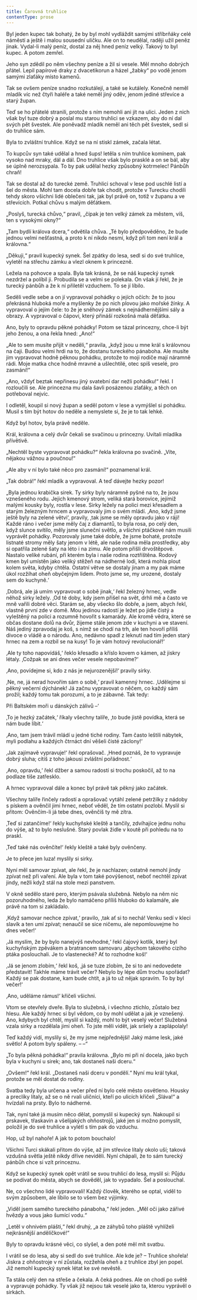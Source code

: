 ```yaml
---
title: Čarovná truhlice
contentType: prose
---
```


<section>

Byl jeden kupec tak bohatý, že by byl mohl vydláždit samými stříbrňáky celé náměstí a ještě i malou sousední uličku. Ale on to neudělal, raději užil peněz jinak. Vydal-li malý peníz, dostal za něj hned peníz velký. Takový to byl kupec. A potom zemřel.

Jeho syn zdědil po něm všechny peníze a žil si vesele. Měl mnoho dobrých přátel. Lepil papírové draky z dvacetikorun a házel „žabky“ po vodě jenom samými zlaťáky místo kamenů.

Tak se ovšem peníze snadno rozkutálejí, a také se kutálely. Konečně neměl mladík víc než čtyři haléře a také neměl jiný oděv, jenom jediné střevíce a starý župan.

Teď se ho přátelé stranili, protože s ním nemohli ani jít na ulici. Jeden z nich však byl tuze dobrý a poslal mu starou truhlici se vzkazem, aby do ní dal svých pět švestek. Ale poněvadž mladík neměl ani těch pět švestek, sedl si do truhlice sám.

Byla to zvláštní truhlice. Když se na ní stiskl zámek, začala létat.

To kupcův syn také udělal a hned šups! letěla s ním truhlice komínem, pak vysoko nad mraky, dál a dál. Dno truhlice však bylo prasklé a on se bál, aby se úplně nerozsypala. To by pak udělal hezky způsobný kotrmelec! Pánbůh chraň!

Tak se dostal až do turecké země. Truhlici schoval v lese pod uschlé listí a šel do města. Mohl tam docela dobře tak chodit, protože v Turecku chodili tehdy skoro všichni lidé oblečeni tak, jak byl právě on, totiž v županu a ve střevících. Potkal chůvu s malým děťátkem.

„Poslyš, turecká chůvo,“ pravil, „čípak je ten velký zámek za městem, víš, ten s vysokými okny?“

„Tam bydlí králova dcera,“ odvětila chůva. „Té bylo předpověděno, že bude jednou velmi nešťastná, a proto k ní nikdo nesmí, když při tom není král a královna.“

„Děkuji,“ pravil kupecký synek. Šel zpátky do lesa, sedl si do své truhlice, vyletěl na střechu zámku a vlezl oknem k princezně.

Ležela na pohovce a spala. Byla tak krásná, že se náš kupecký synek nezdržel a políbil ji. Probudila se a velmi se polekala. On však jí řekl, že je turecký pánbůh a že k ní přiletěl vzduchem. To se jí líbilo.

Seděli vedle sebe a on jí vypravoval pohádky o jejích očích: že to jsou překrásná hluboká moře a myšlenky že po nich plovou jako mořské žínky. A vypravoval o jejím čele: to že je sněhový zámek s nejnádhernějšími sály a obrazy. A vypravoval o čápovi, který přináší rozkošná malá děťátka.

Ano, byly to opravdu pěkné pohádky! Potom se tázal princezny, chce-li být jeho ženou, a ona řekla hned: „Ano!“

„Ale to sem musíte přijít v neděli,“ pravila, „když jsou u mne král s královnou na čaji. Budou velmi hrdi na to, že dostanu tureckého pánaboha. Ale musíte jim vypravovat hodně pěknou pohádku, protože to moji rodiče mají náramně rádi. Moje matka chce hodně mravné a ušlechtilé, otec spíš veselé, pro zasmání!“

„Ano, vždyť beztak nepřinesu jiný svatební dar nežli pohádku!“ řekl. I rozloučili se. Ale princezna mu dala šavli posázenou zlaťáky, a těch on potřeboval nejvíc.

I odletěl, koupil si nový župan a seděl potom v lese a vymýšlel si pohádku. Musil s tím být hotov do neděle a nemyslete si, že je to tak lehké.

Když byl hotov, byla právě neděle.

Král, královna a celý dvůr čekali se svačinou u princezny. Uvítali mladíka přívětivě.

„Nechtěl byste vypravovat pohádku?“ řekla královna po svačině. „Víte, nějakou vážnou a poučnou!“

„Ale aby v ní bylo také něco pro zasmání!“ poznamenal král.

„Tak dobrá!“ řekl mladík a vypravoval. A teď dávejte hezky pozor!

„Byla jednou krabička sirek. Ty sirky byly náramně pyšné na to, že jsou vznešeného rodu. Jejich kmenový strom, veliká stará borovice, jejímiž malými kousky byly, rostla v lese. Sirky ležely na polici mezi křesadlem a starým železným hrncem a vypravovaly jim o svém mládí. ‚Ano, když jsme ještě byly na zelené větvi‘, pravily, ‚tak jsme se měly opravdu jako v ráji! Každé ráno i večer jsme měly čaj z diamantů, to byla rosa, po celý den, když slunce svítilo, měly jsme sluneční světlo, a všichni ptáčkové nám musili vyprávět pohádky. Pozorovaly jsme také dobře, že jsme bohaté, protože listnaté stromy měly šaty jenom v létě, ale naše rodina měla prostředky, aby si opatřila zelené šaty na léto i na zimu. Ale potom přišli drvoštěpové. Nastalo veliké rubání, při kterém byla i naše rodina roztříštěna. Rodový kmen byl umístěn jako veliký stěžeň na nádherné lodi, která mohla plout kolem světa, kdyby chtěla. Ostatní větve se dostaly jinam a my pak máme úkol rozžíhat oheň obyčejným lidem. Proto jsme se, my urozené, dostaly sem do kuchyně.‘

‚Dobrá, ale já umím vypravovat o sobě jinak,‘ řekl železný hrnec, vedle něhož sirky ležely. ‚Od té doby, kdy jsem přišel na svět, drhli mě a často ve mně vařili dobré věci. Starám se, aby všecko šlo dobře, a jsem, abych řekl, vlastně první zde v domě. Mou jedinou radostí je ležet po jídle čistý a vyleštěný na polici a rozumně hovořit s kamarády. Ale kromě vědra, které se občas dostane dolů na dvůr, žijeme stále jenom zde v kuchyni a ve stavení. Náš jediný zpravodaj je koš, s nímž se chodí na trh, ale ten hovoří příliš divoce o vládě a o národu. Ano, nedávno spadl z leknutí nad tím jeden starý hrnec na zem a rozbil se na kusy! To je vám hotový revolucionář!‘

‚Ale ty toho napovídáš,‘ řeklo křesadlo a kříslo kovem o kámen, až jiskry létaly. ‚Cožpak se ani dnes večer vesele nepobavíme?‘

‚Ano, povídejme si, kdo z nás je nejurozenější!‘ pravily sirky.

‚Ne, ne, já nerad hovořím sám o sobě,‘ pravil kamenný hrnec. ‚Udělejme si pěkný večerní dýchánek! Já začnu vypravovat o něčem, co každý sám prožil; každý tomu tak porozumí, a to je zábavné. Tak tedy:

Při Baltském moři u dánských zálivů –‘

‚To je hezký začátek,‘ říkaly všechny talíře, ‚to bude jistě povídka, která se nám bude líbit.‘

‚Ano, tam jsem trávil mládí u jedné tiché rodiny. Tam často leštili nábytek, myli podlahu a každých čtrnáct dní věšeli čisté záclony!‘

‚Jak zajímavě vypravuje!‘ řekl oprašovač. ‚Hned poznáš, že to vypravuje dobrý sluha; cítíš z toho jakousi zvláštní pořádnost.‘

‚Ano, opravdu,‘ řekl džber a samou radostí si trochu poskočil, až to na podlaze tiše zatřesklo.

A hrnec vypravoval dále a konec byl právě tak pěkný jako začátek.

Všechny talíře řinčely radostí a oprašovač vytáhl zelené petržilky z nádoby s pískem a ověnčil jimi hrnec, neboť věděl, že tím ostatní pozlobí. Myslil si přitom: Ověnčím-li já tebe dnes, ověnčíš ty mě zítra.

‚Teď si zatančíme!‘ řekly kuchyňské kleště a tančily, zdvíhajíce jednu nohu do výše, až to bylo neslušné. Starý povlak židle v koutě při pohledu na to praskl.

‚Teď také nás ověnčíte!‘ řekly kleště a také byly ověnčeny.

Je to přece jen luza! myslily si sirky.

Nyní měl samovar zpívat, ale řekl, že je nachlazen; ostatně nemohl jindy zpívat než při vaření. Ale byla v tom také povýšenost, neboť nechtěl zpívat jindy, nežli když stál na stole mezi panstvem.

V okně sedělo staré pero, kterým psávala služebná. Nebylo na něm nic pozoruhodného, leda že bylo namáčeno příliš hluboko do kalamáře, ale právě na tom si zakládalo.

‚Když samovar nechce zpívat,‘ pravilo, ‚tak ať si to nechá! Venku sedí v kleci slavík a ten umí zpívat; nenaučil se sice ničemu, ale nepomlouvejme ho dnes večer!‘

‚Já myslím, že by bylo nanejvýš nevhodné,‘ řekl čajový kotlík, který byl kuchyňským zpěvákem a bratrancem samovaru ‚abychom takového cizího ptáka poslouchali. Je to vlastenecké? Ať to rozhodne koš!‘

‚Já se jenom zlobím,‘ řekl koš, ‚já se tuze zlobím, že si to ani nedovedete představit! Takhle máme trávit večer? Nebylo by lépe dům trochu spořádat? Každý se pak dostane, kam bude chtít, a já to už nějak spravím. To by byl večer!‘

‚Ano, uděláme rámus!‘ křičeli všichni.

Vtom se otevřely dveře. Byla to služebná, i všechno ztichlo, zůstalo bez hlesu. Ale každý hrnec si byl vědom, co by mohl udělat a jak je vznešený. Ano, kdybych byl chtěl, myslil si každý, mohl to být veselý večer! Služebná vzala sirky a rozdělala jimi oheň. To jste měli vidět, jak sršely a zaplápolaly!

Teď každý vidí, myslily si, že my jsme nejpřednější! Jaký máme lesk, jaké světlo! A potom byly spáleny. – –“

„To byla pěkná pohádka!“ pravila královna. „Bylo mi při ní docela, jako bych byla v kuchyni u sirek; ano, tak dostaneš naši dceru.“

„Ovšem!“ řekl král. „Dostaneš naši dceru v pondělí.“ Nyní mu král tykal, protože se měl dostat do rodiny.

Svatba tedy byla určena a večer před ní bylo celé město osvětleno. Housky a preclíky lítaly, až se o ně rvali uličníci, kteří po ulicích křičeli „Sláva!“ a hvízdali na prsty. Bylo to nádherné.

Tak, nyní také já musím něco dělat, pomyslil si kupecký syn. Nakoupil si prskavek, třaskavin a všelijakých ohňostrojů, jaké jen si možno pomyslit, položil je do své truhlice a vylétl s tím pak do vzduchu.

Hop, už byl nahoře! A jak to potom bouchalo!

Všichni Turci skákali přitom do výše, až jim střevíce lítaly okolo uší; taková vzdušná světla ještě nikdy dříve neviděli. Nyní chápali, že to sám turecký pánbůh chce si vzít princeznu.

Když se kupecký synek opět vrátil se svou truhlicí do lesa, myslil si: Půjdu se podívat do města, abych se dověděl, jak to vypadalo. Šel a poslouchal.

Ne, co všechno lidé vypravovali! Každý člověk, kterého se optal, viděl to svým způsobem, ale líbilo se to všem bez výjimky.

„Viděl jsem samého tureckého pánaboha,“ řekl jeden. „Měl oči jako zářivé hvězdy a vous jako šumící vodu.“

„Letěl v ohnivém plášti,“ řekl druhý, „a ze záhybů toho pláště vyhlíželi nejkrásnější andělíčkové!“

Byly to opravdu krásné věci, co slyšel, a den poté měl mít svatbu.

I vrátil se do lesa, aby si sedl do své truhlice. Ale kde je? – Truhlice shořela! Jiskra z ohňostroje v ní zůstala, rozžehla oheň a z truhlice zbyl jen popel. Již nemohl kupecký synek létat ke své nevěstě.

Ta stála celý den na střeše a čekala. A čeká podnes. Ale on chodí po světě a vypravuje pohádky. Ty však již nejsou tak veselé jako ta, kterou vyprávěl o sirkách.

</section>
